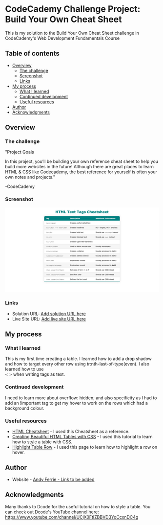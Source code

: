# CodeCademy Challenge Project: Build Your Own Cheat Sheet

This is my solution to the Build Your Own Cheat Sheet challenge in CodeCademy's Web Development Fundamentals Course

## Table of contents

- [Overview](#overview)
  - [The challenge](#the-challenge)
  - [Screenshot](#screenshot)
  - [Links](#links)
- [My process](#my-process)
  - [What I learned](#what-i-learned)
  - [Continued development](#continued-development)
  - [Useful resources](#useful-resources)
- [Author](#author)
- [Acknowledgments](#acknowledgments)

## Overview

### The challenge

"Project Goals

In this project, you’ll be building your own reference cheat sheet to help you build more websites in the future! Although there are great places to learn HTML & CSS like Codecademy, the best reference for yourself is often your own notes and projects."

-CodeCademy

### Screenshot

![Final Result](./screenshot.png)

### Links

- Solution URL: [Add solution URL here]()
- Live Site URL: [Add live site URL here]()

## My process

### What I learned

This is my first time creating a table. I learned how to add a drop shadow and how to target every other row using tr:nth-last-of-type(even). I also learned how to use   
&lt; &gt; when writing tags as text. 

### Continued development

I need to learn more about overflow: hidden; and also specificity as I had to add an !important tag to get my hover to work on the rows which had a background colour.

### Useful resources

- [HTML Cheatsheet](https://web.stanford.edu/group/csp/cs21/htmlcheatsheet.pdf) - I used this Cheatsheet as a reference. 
- [Creating Beautiful HTML Tables with CSS](https://dev.to/dcodeyt/creating-beautiful-html-tables-with-css-428l) - I used this tutorial to learn how to style a table with CSS.
- [Highlight Table Row](https://www.textfixer.com/tutorials/highlight-table-row.php) - I used this page to learn how to highlight a row on hover.

## Author

- Website - [Andy Ferrie - Link to be added]()

## Acknowledgments

Many thanks to Dcode for the useful tutorial on how to style a table. You can check out Dcode's YouTube channel here: https://www.youtube.com/channel/UCjX0FtIZBBVD3YoCcxnDC4g